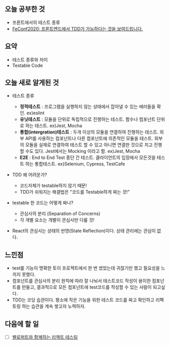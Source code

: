 ## 오늘 공부한 것

- 프론트에서의 테스트 종류
- [FeConf2020: 프론트엔드에서 TDD가 가능하다는 것을 보여드립니다.](https://www.youtube.com/watch?v=L1dtkLeIz-M&ab_channel=FEConfKorea)

## 요약

- 테스트 종류와 차이
- Testable Code

## 오늘 새로 알게된 것

- 테스트 종류

  - **정적테스트** : 프로그램을 실행하지 않는 상태에서 잡아낼 수 있는 에러들을 확인. ex)eslint
  - **유닛테스트** : 모듈을 단위로 독립적으로 진행하는 테스트. 함수나 컴포넌트 단위로 하는 테스트. ex)Jest, Mocha
  - **통합(intergration)테스트** : 두개 이상의 모듈을 연결하여 진행하는 테스트. 외부 API를 사용하는 컴포넌트나 다른 컴포넌트에 의존적인 모듈을 테스트. 외부의 모듈을 실제로 연결하여 테스트 할 수 있고 아니면 연결한 것으로 치고 진행할 수도 있다. Jest에서는 Mocking 이라고 함. ex)Jest, Mocha
  - **E2E** : End to End Test 종단 간 테스트. 클라이언트의 입장에서 모든것을 테스트 하는 통합테스트. ex)Selenium, Cypress, TestCafe

- TDD 왜 어려운가?
  - 코드자체가 testable하지 않기 때문!
  - TDD가 쉬워지는 해결법은 "코드를 Testable하게 짜는 것!"
- testable 한 코드는 어떻게 짜나?
  - 관심사의 분리 (Separation of Concerns)
  - 각 개별 요소는 개별이 관심사만 다룰 것!
- React의 관심사는 상태의 반영(State Reflection)이다. 상태 관리에는 관심이 없다.

## 느낀점

- test를 기능이 명확한 토이 프로젝트에서 한 번 썼었는데 귀찮기만 했고 필요성을 느끼지 못했다.
- 컴포넌트를 관심사의 분리 원칙에 따라 잘 나눠서 테스트코드 작성이 용이한 컴포넌트를 만들고, 결과적으로 모든 컴포넌트에 test코드를 작성할 수 있는 사람이 되고싶다.
- TDD는 코딩 습관이다. 평소에 작은 기능을 위한 테스트 코드를 짜고 확인하고 리팩토링 하는 습관을 계속 쌓고자 노력하자.

## 다음에 할 일

- [ ] [벨로퍼트와 함께하는 리액트 테스팅](https://velog.io/@velopert/react-testing)
